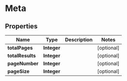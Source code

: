 

# Meta

## Properties

Name | Type | Description | Notes
------------ | ------------- | ------------- | -------------
**totalPages** | **Integer** |  |  [optional]
**totalResults** | **Integer** |  |  [optional]
**pageNumber** | **Integer** |  |  [optional]
**pageSize** | **Integer** |  |  [optional]



